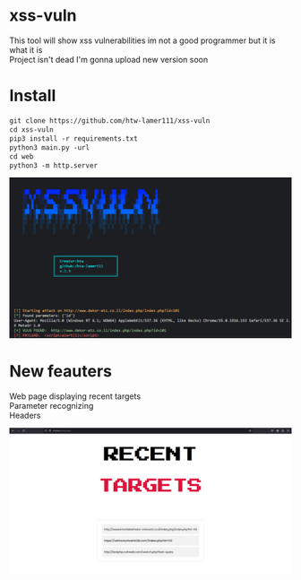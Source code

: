# xss-vuln
This  tool will show xss vulnerabilities im not a good programmer but it is what it is<br />
Project isn't dead I'm gonna upload new version soon
# Install 
```
git clone https://github.com/htw-lamer111/xss-vuln
cd xss-vuln 
pip3 install -r requirements.txt 
python3 main.py -url
cd web
python3 -m http.server
```
![img](https://github.com/htw-lamer111/xss-vuln/blob/main/img/preview.png)

# New feauters
Web page displaying recent targets<br/>
Parameter recognizing<br />
Headers

![img](https://github.com/htw-lamer111/xss-vuln/blob/main/img/web_page.png)
